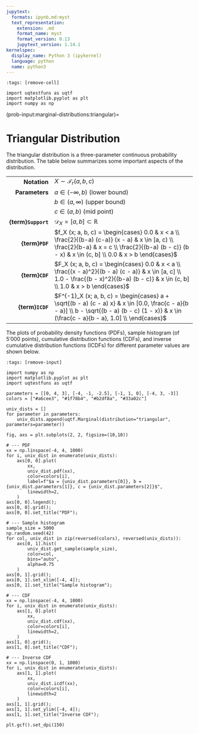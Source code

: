 ```yaml
---
jupytext:
  formats: ipynb,md:myst
  text_representation:
    extension: .md
    format_name: myst
    format_version: 0.13
    jupytext_version: 1.14.1
kernelspec:
  display_name: Python 3 (ipykernel)
  language: python
  name: python3
---
```


```{code-cell} ipython3
:tags: [remove-cell]

import uqtestfuns as uqtf
import matplotlib.pyplot as plt
import numpy as np
```

(prob-input:marginal-distributions:triangular)=
# Triangular Distribution

The triangular distribution is a three-parameter continuous probability
distribution.
The table below summarizes some important aspects of the distribution.


|                      |                                                                                                                                                                                                      |
|---------------------:|------------------------------------------------------------------------------------------------------------------------------------------------------------------------------------------------------|
|         **Notation** | $X \sim \mathcal{T}_r (a, b, c)$                                                                                                                                                                     |
|       **Parameters** | $a \in (-\infty, b)$ (lower bound)                                                                                                                                                                   |
|                      | $b \in (a, \infty)$ (upper bound)                                                                                                                                                                    |
|                      | $c \in (a, b)$ (mid point)                                                                                                                                                                           |
|  **{term}`Support`** | $\mathcal{D}_X = [a, b] \subset \mathbb{R}$                                                                                                                                                          |
|      **{term}`PDF`** | $f_X (x; a, b, c) = \begin{cases} 0.0 & x < a \\ \frac{2}{(b-a) (c-a)} (x - a) & x \in [a, c) \\	\frac{2}{b-a} & x = c \\ \frac{2}{(b-a) (b - c)} (b - x) & x \in (c, b] \\ 0.0 & x > b \end{cases}$ |
|      **{term}`CDF`** | $F_X (x; a, b, c) = \begin{cases} 0.0 & x < a \\	\frac{(x - a)^2}{(b - a) (c - a)} & x \in [a, c] \\	1.0 - \frac{(b - x)^2}{(b-a) (b - c)} & x \in (c, b] \\	1.0 & x > b \end{cases}$                |
|     **{term}`ICDF`** | $F^{-1}_X (x; a, b, c) = \begin{cases} a + \sqrt{(b - a) (c - a) x} & x \in [0.0, \frac{c - a}{b - a}] \\ b - \sqrt{(b - a) (b - c) (1 - x)} & x \in (\frac{c - a}{b - a}, 1.0] \\ \end{cases}$      |

The plots of probability density functions (PDFs),
sample histogram (of $5'000$ points),
cumulative distribution functions (CDFs),
and inverse cumulative distribution functions (ICDFs) for different parameter
values are shown below.

```{code-cell} ipython3
:tags: [remove-input]

import numpy as np
import matplotlib.pyplot as plt
import uqtestfuns as uqtf

parameters = [[0, 4, 3], [-4, -1, -2.5], [-1, 1, 0], [-4, 3, -3]]
colors = ["#a6cee3", "#1f78b4", "#b2df8a", "#33a02c"]

univ_dists = []
for parameter in parameters:
    univ_dists.append(uqtf.Marginal(distribution="triangular", parameters=parameter))

fig, axs = plt.subplots(2, 2, figsize=(10,10))

# --- PDF
xx = np.linspace(-4, 4, 1000)
for i, univ_dist in enumerate(univ_dists):
    axs[0, 0].plot(
        xx,
        univ_dist.pdf(xx),
        color=colors[i],
        label=f"$a = {univ_dist.parameters[0]}, b = {univ_dist.parameters[1]}, c = {univ_dist.parameters[2]}$",
        linewidth=2,
    )
axs[0, 0].legend();
axs[0, 0].grid();
axs[0, 0].set_title("PDF");

# --- Sample histogram
sample_size = 5000
np.random.seed(42)
for col, univ_dist in zip(reversed(colors), reversed(univ_dists)):
    axs[0, 1].hist(
        univ_dist.get_sample(sample_size),
        color=col,
        bins="auto",
        alpha=0.75
    )
axs[0, 1].grid();
axs[0, 1].set_xlim([-4, 4]);
axs[0, 1].set_title("Sample histogram");

# --- CDF
xx = np.linspace(-4, 4, 1000)
for i, univ_dist in enumerate(univ_dists):
    axs[1, 0].plot(
        xx,
        univ_dist.cdf(xx),
        color=colors[i],
        linewidth=2,
    )
axs[1, 0].grid();
axs[1, 0].set_title("CDF");

# --- Inverse CDF
xx = np.linspace(0, 1, 1000)
for i, univ_dist in enumerate(univ_dists):
    axs[1, 1].plot(
        xx,
        univ_dist.icdf(xx),
        color=colors[i],
        linewidth=2
    )
axs[1, 1].grid();
axs[1, 1].set_ylim([-4, 4]);
axs[1, 1].set_title("Inverse CDF");

plt.gcf().set_dpi(150)
```
